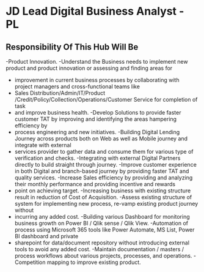 # JD Lead Digital Business Analyst - PL

## Responsibility Of This Hub Will Be

-Product Innovation.
-Understand the Business needs to implement new product and product innovation or assessing and finding areas for
* improvement in current business processes by collaborating with project managers and cross-functional teams like
* Sales Distribution/Admin/IT/Product /Credit/Policy/Collection/Operations/Customer Service for completion of task
* and improve business health.
-Develop Solutions to provide faster customer TAT by improving and identifying the areas hampering efficiency by
* process engineering and new initiatives.
-Building Digital Lending Journey across products both on Web as well as Mobile journey and integrate with external
* services provider to gather data and consume them for various type of verification and checks.
-Integrating with external Digital Partners directly to build straight through journey.
-Improve customer experience in both Digital and branch-based journey by providing faster TAT and quality services.
-Increase Sales efficiency by providing and analyzing their monthly performance and providing incentive and rewards
* point on achieving target.
-Increasing business with existing structure result in reduction of Cost of Acquisition.
-Assess existing structure of system for implementing new process, re-vamp existing product journey without
* incurring any added cost.
-Building various Dashboard for monitoring business growth on Power BI / Qlik sense / Qlik View.
-Automation of process using Microsoft 365 tools like Power Automate, MS List, Power BI dashboard and private
* sharepoint for data/document repository without introducing external tools to avoid any added cost.
-Maintain documentation / masters / process workflows about various projects, processes, and operations.
-Competition mapping to improve existing product.

